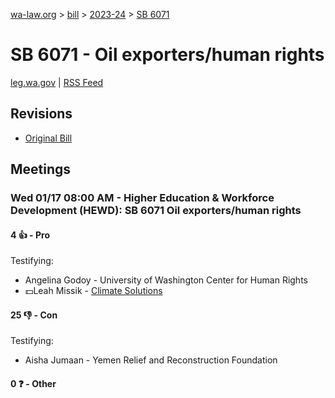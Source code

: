 [wa-law.org](/) > [bill](/bill/) > [2023-24](/bill/2023-24/) > [SB 6071](/bill/2023-24/sb/6071/)

# SB 6071 - Oil exporters/human rights
[leg.wa.gov](https://app.leg.wa.gov/billsummary?BillNumber=6071&Year=2023&Initiative=false) | [RSS Feed](./rss.xml)

## Revisions
* [Original Bill](1/)

## Meetings
### Wed 01/17 08:00 AM - Higher Education & Workforce Development (HEWD): SB 6071 Oil exporters/human rights
#### 4 👍 - Pro
Testifying:
* Angelina Godoy - University of Washington Center for Human Rights
* 💵Leah Missik - [Climate Solutions](/org/climate_solutions/)

#### 25 👎 - Con
Testifying:
* Aisha Jumaan - Yemen Relief and Reconstruction Foundation

#### 0 ❓ - Other
